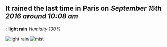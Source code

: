 ## It rained the last time in Paris on *September 15th 2016 around 10:08 am*
💧  **light rain** *Humidity 100%*

![light rain](http://openweathermap.org/img/w/10d.png) ![mist](http://openweathermap.org/img/w/50d.png)
